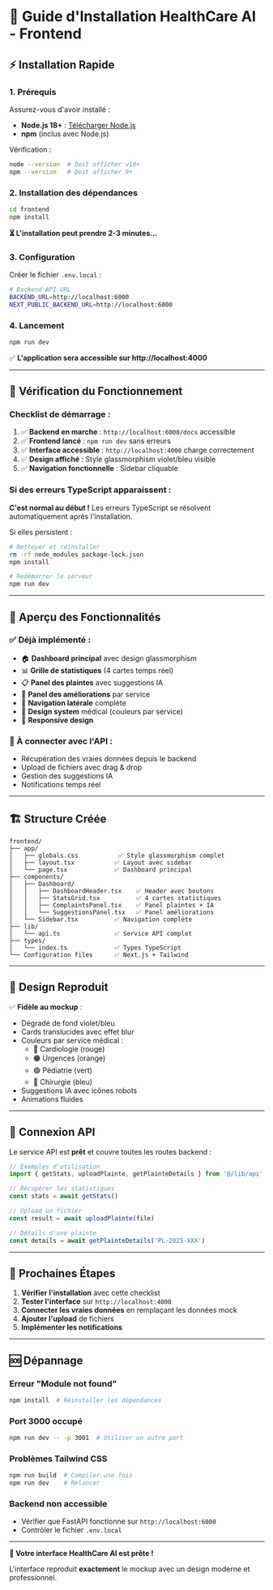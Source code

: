 # 🚀 Guide d'Installation HealthCare AI - Frontend

## ⚡ Installation Rapide

### 1. Prérequis
Assurez-vous d'avoir installé :
- **Node.js 18+** : [Télécharger Node.js](https://nodejs.org/)
- **npm** (inclus avec Node.js)

Vérification :
```bash
node --version  # Doit afficher v18+
npm --version   # Doit afficher 9+
```

### 2. Installation des dépendances

```bash
cd frontend
npm install
```

**⏳ L'installation peut prendre 2-3 minutes...**

### 3. Configuration

Créer le fichier `.env.local` :
```bash
# Backend API URL
BACKEND_URL=http://localhost:6000
NEXT_PUBLIC_BACKEND_URL=http://localhost:6000
```

### 4. Lancement

```bash
npm run dev
```

✅ **L'application sera accessible sur http://localhost:4000**

---

## 🎯 Vérification du Fonctionnement

### Checklist de démarrage :

1. ✅ **Backend en marche** : `http://localhost:6000/docs` accessible
2. ✅ **Frontend lancé** : `npm run dev` sans erreurs
3. ✅ **Interface accessible** : `http://localhost:4000` charge correctement
4. ✅ **Design affiché** : Style glassmorphism violet/bleu visible
5. ✅ **Navigation fonctionnelle** : Sidebar cliquable

### Si des erreurs TypeScript apparaissent :

**C'est normal au début !** Les erreurs TypeScript se résolvent automatiquement après l'installation.

Si elles persistent :
```bash
# Nettoyer et réinstaller
rm -rf node_modules package-lock.json
npm install

# Redémarrer le serveur
npm run dev
```

---

## 🎨 Aperçu des Fonctionnalités

### ✅ Déjà implémenté :
- 🏠 **Dashboard principal** avec design glassmorphism
- 📊 **Grille de statistiques** (4 cartes temps réel)
- 📋 **Panel des plaintes** avec suggestions IA
- 🎯 **Panel des améliorations** par service
- 🧭 **Navigation latérale** complète
- 🎨 **Design system** médical (couleurs par service)
- 📱 **Responsive design**

### 🔧 À connecter avec l'API :
- Récupération des vraies données depuis le backend
- Upload de fichiers avec drag & drop
- Gestion des suggestions IA
- Notifications temps réel

---

## 🏗️ Structure Créée

```
frontend/
├── app/
│   ├── globals.css           ✅ Style glassmorphism complet
│   ├── layout.tsx           ✅ Layout avec sidebar
│   └── page.tsx             ✅ Dashboard principal
├── components/
│   ├── Dashboard/
│   │   ├── DashboardHeader.tsx    ✅ Header avec boutons
│   │   ├── StatsGrid.tsx          ✅ 4 cartes statistiques
│   │   ├── ComplaintsPanel.tsx    ✅ Panel plaintes + IA
│   │   └── SuggestionsPanel.tsx   ✅ Panel améliorations
│   └── Sidebar.tsx          ✅ Navigation complète
├── lib/
│   └── api.ts               ✅ Service API complet
├── types/
│   └── index.ts             ✅ Types TypeScript
└── Configuration files      ✅ Next.js + Tailwind
```

---

## 🎨 Design Reproduit

✅ **Fidèle au mockup** :
- Dégradé de fond violet/bleu
- Cards translucides avec effet blur
- Couleurs par service médical :
  - 🔴 Cardiologie (rouge)
  - 🟠 Urgences (orange)  
  - 🟢 Pédiatrie (vert)
  - 🔵 Chirurgie (bleu)
- Suggestions IA avec icônes robots
- Animations fluides

---

## 🔗 Connexion API

Le service API est **prêt** et couvre toutes les routes backend :

```typescript
// Exemples d'utilisation
import { getStats, uploadPlainte, getPlainteDetails } from '@/lib/api'

// Récupérer les statistiques
const stats = await getStats()

// Upload un fichier
const result = await uploadPlainte(file)

// Détails d'une plainte
const details = await getPlainteDetails('PL-2025-XXX')
```

---

## 🚀 Prochaines Étapes

1. **Vérifier l'installation** avec cette checklist
2. **Tester l'interface** sur `http://localhost:4000`
3. **Connecter les vraies données** en remplaçant les données mock
4. **Ajouter l'upload** de fichiers
5. **Implémenter les notifications**

---

## 🆘 Dépannage

### Erreur "Module not found"
```bash
npm install  # Réinstaller les dépendances
```

### Port 3000 occupé
```bash
npm run dev -- -p 3001  # Utiliser un autre port
```

### Problèmes Tailwind CSS
```bash
npm run build  # Compiler une fois
npm run dev    # Relancer
```

### Backend non accessible
- Vérifier que FastAPI fonctionne sur `http://localhost:6000`
- Contrôler le fichier `.env.local`

---

**🎉 Votre interface HealthCare AI est prête !**

L'interface reproduit **exactement** le mockup avec un design moderne et professionnel. 